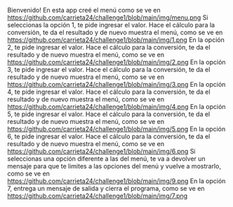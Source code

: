 Bienvenido!
En esta app creé el menú como se ve en https://github.com/carrieta24/challenge1/blob/main/img/menu.png
Si seleccionas la opción 1, te pide ingresar el valor. Hace el cálculo para la conversión, 
  te da el resultado y de nuevo muestra el menú, como se ve en https://github.com/carrieta24/challenge1/blob/main/img/1.png
En la opción 2, te pide ingresar el valor. Hace el cálculo para la conversión, 
  te da el resultado y de nuevo muestra el menú, como se ve en https://github.com/carrieta24/challenge1/blob/main/img/2.png
En la opción 3, te pide ingresar el valor. Hace el cálculo para la conversión, 
  te da el resultado y de nuevo muestra el menú, como se ve en https://github.com/carrieta24/challenge1/blob/main/img/3.png
En la opción 4, te pide ingresar el valor. Hace el cálculo para la conversión, 
  te da el resultado y de nuevo muestra el menú, como se ve en https://github.com/carrieta24/challenge1/blob/main/img/4.png
En la opción 5, te pide ingresar el valor. Hace el cálculo para la conversión, 
  te da el resultado y de nuevo muestra el menú, como se ve en https://github.com/carrieta24/challenge1/blob/main/img/5.png
En la opción 6, te pide ingresar el valor. Hace el cálculo para la conversión, 
  te da el resultado y de nuevo muestra el menú, como se ve en https://github.com/carrieta24/challenge1/blob/main/img/6.png
Si seleccionas una opción diferente a las del menú, te va a devolver un mensaje para que te limites a las opciones del menú
  y vuelve a mostrarlo, como se ve en https://github.com/carrieta24/challenge1/blob/main/img/9.png
En la opción 7, entrega un mensaje de salida y cierra el programa, como se ve en https://github.com/carrieta24/challenge1/blob/main/img/7.png
